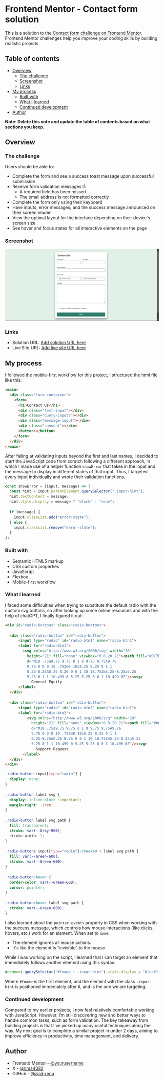 # Frontend Mentor - Contact form solution

This is a solution to the [Contact form challenge on Frontend Mentor](https://www.frontendmentor.io/challenges/contact-form--G-hYlqKJj). Frontend Mentor challenges help you improve your coding skills by building realistic projects. 

## Table of contents

- [Overview](#overview)
  - [The challenge](#the-challenge)
  - [Screenshot](#screenshot)
  - [Links](#links)
- [My process](#my-process)
  - [Built with](#built-with)
  - [What I learned](#what-i-learned)
  - [Continued development](#continued-development)
- [Author](#author)


**Note: Delete this note and update the table of contents based on what sections you keep.**

## Overview

### The challenge

Users should be able to:

- Complete the form and see a success toast message upon successful submission
- Receive form validation messages if:
  - A required field has been missed
  - The email address is not formatted correctly
- Complete the form only using their keyboard
- Have inputs, error messages, and the success message announced on their screen reader
- View the optimal layout for the interface depending on their device's screen size
- See hover and focus states for all interactive elements on the page

### Screenshot

![](./assets/images/Screenshot.png)

### Links

- Solution URL: [Add solution URL here](https://your-solution-url.com)
- Live Site URL: [Add live site URL here](https://your-live-site-url.com)

## My process

I followed the mobile-first workflow for this project, I structured the html file like this: 
```html
<main>
  <div class="form-container">
    <form>
      <h1>Contact Us</h1>
      <div class="text-input"></div>
      <div class="query-inputs"></div>
      <div class="message-input"></div>
      <div class="consent"></div>
      <button></button>
    </form>
  </div>
</main>
```
After failing at validating inputs beyond the first and last names, I decided to start the JavaScript code from scratch following a different approach, in which I made use of a helper function `showError` that takes in the input and the message to display in different states of that input. Thus, I targeted every input individually and wrote their validation functions.

```js
const showError = (input, message) => {
  const hint = input.parentElement.querySelector(".input-hint");
  hint.textContent = message;
  hint.style.display = message ? "block" : "none";

  if (message) {
    input.classList.add("error-state");
  } else {
    input.classList.remove("error-state");
  }
};
```
### Built with

- Semantic HTML5 markup
- CSS custom properties
- JavaScript
- Flexbox
- Mobile-first workflow

### What I learned

I faced some difficulties when trying to substitute the default radio with the custom svg buttons, so after looking up some online resources and with the help of chatGPT, I finally figured it out:
```html
<div id="radio-buttons" class="radio-buttons">

  <div class="radio-button" id="radio-button">
      <input type="radio" id="radio-btn1" name="radio-btn1">
      <label for="radio-btn1">
        <svg xmlns="http://www.w3.org/2000/svg" width="20" 
          height="21" fill="none" viewBox="0 0 20 21"><path fill="#0C7D69" 
          d="M10 .75a9.75 9.75 0 1 0 9.75 9.75A9.76 
          9.76 0 0 0 10 .75Zm0 18a8.25 8.25 0 1 1 
          8.25-8.25A8.26 8.26 0 0 1 10 18.75Zm5.25-8.25a5.25 
          5.25 0 1 1-10.499 0 5.25 5.25 0 0 1 10.499 0Z"/><svg>
            General Equity
      </label>
  </div>

  <div class="radio-button" id="radio-button">
      <input type="radio" id="radio-btn2" name="radio-btn1">
      <label for="radio-btn2">
          <svg xmlns="http://www.w3.org/2000/svg" width="20" 
            height="21" fill="none" viewBox="0 0 20 21"><path fill="#0C7D69" 
            d="M10 .75a9.75 9.75 0 1 0 9.75 9.75A9.76 
            9.76 0 0 0 10 .75Zm0 18a8.25 8.25 0 1 1 
            8.25-8.25A8.26 8.26 0 0 1 10 18.75Zm5.25-8.25a5.25 
            5.25 0 1 1-10.499 0 5.25 5.25 0 0 1 10.499 0Z"/><svg>
              Support Request
        </label>
  </div>
</div>     
```
```css
.radio-button input[type="radio"] {
  display: none;
}

.radio-button label svg {
  display: inline-block !important;
  margin-right: .1rem;
}

.radio-button label svg path {
  fill: transparent;
  stroke: var(--Grey-900);
  stroke-width: 1;
}

.radio-buttons input[type="radio"]:checked + label svg path {
  fill: var(--Green-600);
  stroke: var(--Green-600);
}

.radio-button:hover {
  border-color: var(--Green-600);
  cursor: pointer;
}

.radio-button:hover label svg path {
  stroke: var(--Green-600);
}
```

I also learned about the `pointer-events` property in CSS when working with the success message, which controls how mouse interactions (like clicks, hovers, etc.) work for an element. When set to `none`:
  - The element ignores all mouse actions.
  - It's like the element is "invisible" to the mouse.

While I was working on the script, I learned that I can target an element that immediately follows another element using this syntax:
```js
document.querySelector("#fname + .input-hint").style.display = "block";
```
Where `#fname` is the first element, and the element with the class `.input-hint` is positioned immediately after it, and is the one we are targeting.

### Continued development

Compared to my earlier projects, I now feel relatively comfortable working with JavaScript. However, I’m still discovering new and better ways to handle common tasks, such as form validation. The key takeaway from building projects is that I’ve picked up many useful techniques along the way. My next goal is to complete a similar project in under 2 days, aiming to improve efficiency in productivity, time management, and delivery.

## Author

- Frontend Mentor - [@yourusername](https://www.frontendmentor.io/profile/ziad-rima)
- X - [@rima4082](https://www.twitter.com/yourusername)
- GitHub - [@ziad-rima](https://github.com/ziad-rima)


